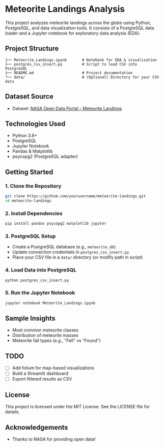 # Meteorite Landings Analysis

This project analyzes meteorite landings across the globe using Python, PostgreSQL, and data visualization tools. It consists of a PostgreSQL data loader and a Jupyter notebook for exploratory data analysis (EDA).

## Project Structure

```
├── Meteorite_Landings.ipynb       # Notebook for EDA & visualization
├── postgres_csv_insert.py         # Script to load CSV into PostgreSQL
├── README.md                      # Project documentation
└── data/                          # (Optional) Directory for your CSV data
```

## Dataset Source

- Dataset: [NASA Open Data Portal – Meteorite Landings](https://data.nasa.gov/Space-Science/Meteorite-Landings/gh4g-9sfh)

## Technologies Used

- Python 3.8+
- PostgreSQL
- Jupyter Notebook
- Pandas & Matplotlib
- psycopg2 (PostgreSQL adapter)

## Getting Started

### 1. Clone the Repository

```bash
git clone https://github.com/yourusername/meteorite-landings.git
cd meteorite-landings
```

### 2. Install Dependencies

```bash
pip install pandas psycopg2 matplotlib jupyter
```

### 3. PostgreSQL Setup

- Create a PostgreSQL database (e.g., `meteorite_db`)
- Update connection credentials in `postgres_csv_insert.py`
- Place your CSV file in a `data/` directory (or modify path in script)

### 4. Load Data into PostgreSQL

```bash
python postgres_csv_insert.py
```

### 5. Run the Jupyter Notebook

```bash
jupyter notebook Meteorite_Landings.ipynb
```

## Sample Insights

- Most common meteorite classes
- Distribution of meteorite masses
- Meteorite fall types (e.g., "Fell" vs "Found")

## TODO

- [ ] Add folium for map-based visualizations
- [ ] Build a Streamlit dashboard
- [ ] Export filtered results as CSV

## License

This project is licensed under the MIT License. See the LICENSE file for details.

## Acknowledgements

- Thanks to NASA for providing open data!

